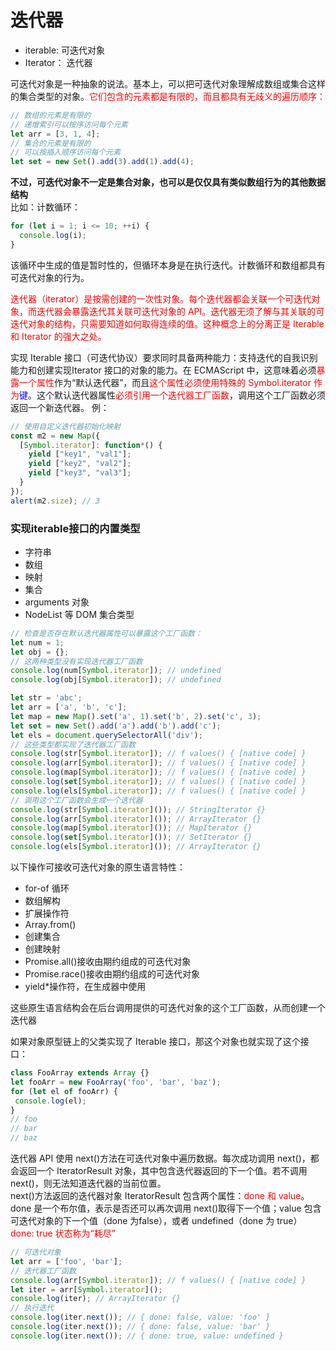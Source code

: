 # 迭代器

+ iterable: 可迭代对象  
+ Iterator： 迭代器  

可迭代对象是一种抽象的说法。基本上，可以把可迭代对象理解成数组或集合这样的集合类型的对象。<font color="red">它们包含的元素都是有限的，而且都具有无歧义的遍历顺序：</font>
```javascript
// 数组的元素是有限的
// 递增索引可以按序访问每个元素
let arr = [3, 1, 4]; 
// 集合的元素是有限的
// 可以按插入顺序访问每个元素
let set = new Set().add(3).add(1).add(4); 
```
<b>不过，可迭代对象不一定是集合对象，也可以是仅仅具有类似数组行为的其他数据结构</b>  
比如：计数循环：  
```javascript
for (let i = 1; i <= 10; ++i) { 
  console.log(i); 
} 
```
该循环中生成的值是暂时性的，但循环本身是在执行迭代。计数循环和数组都具有可迭代对象的行为。  

<font color="red">迭代器（iterator）是按需创建的一次性对象。每个迭代器都会关联一个可迭代对象，而迭代器会暴露迭代其关联可迭代对象的 API。迭代器无须了解与其关联的可迭代对象的结构，只需要知道如何取得连续的值。这种概念上的分离正是 Iterable 和 Iterator 的强大之处。</font>  


实现 Iterable 接口（可迭代协议）要求同时具备两种能力：支持迭代的自我识别能力和创建实现Iterator 接口的对象的能力。在 ECMAScript 中，这意味着必须<font color="red">暴露一个属性</font>作为“默认迭代器”，而且<font color="red">这个属性必须使用特殊的 Symbol.iterator 作为<font color="blue">键</font></font>。这个默认迭代器属性<font color="red">必须引用一个迭代器工厂函数</font>，调用这个工厂函数必须返回一个新迭代器。
例：
```javascript
// 使用自定义迭代器初始化映射
const m2 = new Map({ 
  [Symbol.iterator]: function*() { 
    yield ["key1", "val1"]; 
    yield ["key2", "val2"]; 
    yield ["key3", "val3"]; 
  } 
}); 
alert(m2.size); // 3 
```
### 实现iterable接口的内置类型
+ 字符串
+ 数组
+ 映射
+ 集合
+ arguments 对象
+ NodeList 等 DOM 集合类型  

```javascript
// 检查是否存在默认迭代器属性可以暴露这个工厂函数：
let num = 1; 
let obj = {}; 
// 这两种类型没有实现迭代器工厂函数
console.log(num[Symbol.iterator]); // undefined 
console.log(obj[Symbol.iterator]); // undefined 
```

```javascript
let str = 'abc'; 
let arr = ['a', 'b', 'c']; 
let map = new Map().set('a', 1).set('b', 2).set('c', 3); 
let set = new Set().add('a').add('b').add('c'); 
let els = document.querySelectorAll('div'); 
// 这些类型都实现了迭代器工厂函数
console.log(str[Symbol.iterator]); // f values() { [native code] } 
console.log(arr[Symbol.iterator]); // f values() { [native code] } 
console.log(map[Symbol.iterator]); // f values() { [native code] } 
console.log(set[Symbol.iterator]); // f values() { [native code] } 
console.log(els[Symbol.iterator]); // f values() { [native code] } 
// 调用这个工厂函数会生成一个迭代器
console.log(str[Symbol.iterator]()); // StringIterator {} 
console.log(arr[Symbol.iterator]()); // ArrayIterator {} 
console.log(map[Symbol.iterator]()); // MapIterator {} 
console.log(set[Symbol.iterator]()); // SetIterator {} 
console.log(els[Symbol.iterator]()); // ArrayIterator {} 
```

以下操作可接收可迭代对象的原生语言特性：  
+ for-of 循环
+ 数组解构
+ 扩展操作符
+ Array.from()
+ 创建集合
+ 创建映射
+ Promise.all()接收由期约组成的可迭代对象
+ Promise.race()接收由期约组成的可迭代对象
+ yield*操作符，在生成器中使用  

这些原生语言结构会在后台调用提供的可迭代对象的这个工厂函数，从而创建一个迭代器  

如果对象原型链上的父类实现了 Iterable 接口，那这个对象也就实现了这个接口：
```javascript
class FooArray extends Array {} 
let fooArr = new FooArray('foo', 'bar', 'baz'); 
for (let el of fooArr) { 
 console.log(el); 
} 
// foo 
// bar 
// baz 
```  

迭代器 API 使用 next()方法在可迭代对象中遍历数据。每次成功调用 next()，都会返回一个 IteratorResult 对象，其中包含迭代器返回的下一个值。若不调用 next()，则无法知道迭代器的当前位置。  
next()方法返回的迭代器对象 IteratorResult 包含两个属性：<font color="red">done 和 value</font>。done 是一个布尔值，表示是否还可以再次调用 next()取得下一个值；value 包含可迭代对象的下一个值（done 为false），或者 undefined（done 为 true）  
<font color="red">done: true 状态称为“耗尽”</font> 

```javascript
// 可迭代对象
let arr = ['foo', 'bar']; 
// 迭代器工厂函数
console.log(arr[Symbol.iterator]); // f values() { [native code] } 
let iter = arr[Symbol.iterator](); 
console.log(iter); // ArrayIterator {} 
// 执行迭代
console.log(iter.next()); // { done: false, value: 'foo' } 
console.log(iter.next()); // { done: false, value: 'bar' } 
console.log(iter.next()); // { done: true, value: undefined } 
```
